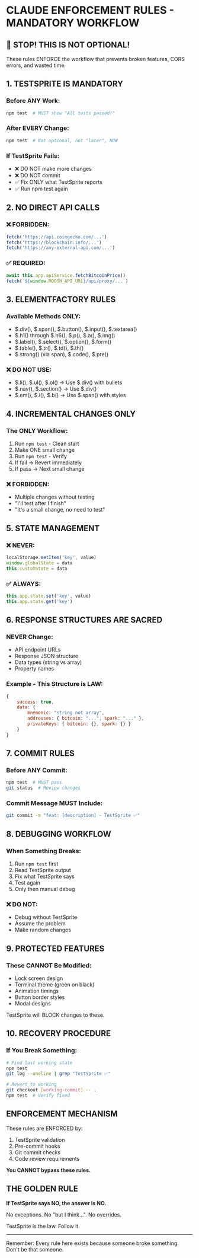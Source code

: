 # CLAUDE ENFORCEMENT RULES - MANDATORY WORKFLOW

## 🚨 STOP! THIS IS NOT OPTIONAL!

These rules ENFORCE the workflow that prevents broken features, CORS errors, and wasted time.

## 1. TESTSPRITE IS MANDATORY

### Before ANY Work:
```bash
npm test  # MUST show "All tests passed!"
```

### After EVERY Change:
```bash
npm test  # Not optional, not "later", NOW
```

### If TestSprite Fails:
- ❌ DO NOT make more changes
- ❌ DO NOT commit
- ✅ Fix ONLY what TestSprite reports
- ✅ Run npm test again

## 2. NO DIRECT API CALLS

### ❌ FORBIDDEN:
```javascript
fetch('https://api.coingecko.com/...')
fetch('https://blockchain.info/...')
fetch('https://any-external-api.com/...')
```

### ✅ REQUIRED:
```javascript
await this.app.apiService.fetchBitcoinPrice()
fetch(`${window.MOOSH_API_URL}/api/proxy/...`)
```

## 3. ELEMENTFACTORY RULES

### Available Methods ONLY:
- $.div(), $.span(), $.button(), $.input(), $.textarea()
- $.h1() through $.h6(), $.p(), $.a(), $.img()
- $.label(), $.select(), $.option(), $.form()
- $.table(), $.tr(), $.td(), $.th()
- $.strong() (via span), $.code(), $.pre()

### ❌ DO NOT USE:
- $.li(), $.ul(), $.ol() → Use $.div() with bullets
- $.nav(), $.section() → Use $.div()
- $.em(), $.i(), $.b() → Use $.span() with styles

## 4. INCREMENTAL CHANGES ONLY

### The ONLY Workflow:
1. Run `npm test` - Clean start
2. Make ONE small change
3. Run `npm test` - Verify
4. If fail → Revert immediately
5. If pass → Next small change

### ❌ FORBIDDEN:
- Multiple changes without testing
- "I'll test after I finish"
- "It's a small change, no need to test"

## 5. STATE MANAGEMENT

### ❌ NEVER:
```javascript
localStorage.setItem('key', value)
window.globalState = data
this.customState = data
```

### ✅ ALWAYS:
```javascript
this.app.state.set('key', value)
this.app.state.get('key')
```

## 6. RESPONSE STRUCTURES ARE SACRED

### NEVER Change:
- API endpoint URLs
- Response JSON structure
- Data types (string vs array)
- Property names

### Example - This Structure is LAW:
```javascript
{
    success: true,
    data: {
        mnemonic: "string not array",
        addresses: { bitcoin: "...", spark: "..." },
        privateKeys: { bitcoin: {}, spark: {} }
    }
}
```

## 7. COMMIT RULES

### Before ANY Commit:
```bash
npm test  # MUST pass
git status  # Review changes
```

### Commit Message MUST Include:
```bash
git commit -m "feat: [description] - TestSprite ✅"
```

## 8. DEBUGGING WORKFLOW

### When Something Breaks:
1. Run `npm test` first
2. Read TestSprite output
3. Fix what TestSprite says
4. Test again
5. Only then manual debug

### ❌ DO NOT:
- Debug without TestSprite
- Assume the problem
- Make random changes

## 9. PROTECTED FEATURES

### These CANNOT Be Modified:
- Lock screen design
- Terminal theme (green on black)
- Animation timings
- Button border styles
- Modal designs

TestSprite will BLOCK changes to these.

## 10. RECOVERY PROCEDURE

### If You Break Something:
```bash
# Find last working state
npm test
git log --oneline | grep "TestSprite ✅"

# Revert to working
git checkout [working-commit] -- .
npm test  # Verify fixed
```

## ENFORCEMENT MECHANISM

These rules are ENFORCED by:
1. TestSprite validation
2. Pre-commit hooks
3. Git commit checks
4. Code review requirements

**You CANNOT bypass these rules.**

## THE GOLDEN RULE

**If TestSprite says NO, the answer is NO.**

No exceptions. No "but I think...". No overrides.

TestSprite is the law. Follow it.

---

Remember: Every rule here exists because someone broke something. Don't be that someone.